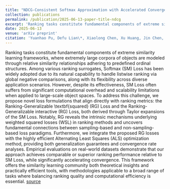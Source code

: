 ```yaml
---
title: "NDCG-Consistent Softmax Approximation with Accelerated Convergence."
collection: publications
permalink: /publication/2025-06-13-paper-title-ndcg
excerpt: 'Ranking tasks constitute fundamental components of extreme similarity learning frameworks, where extremely large corpora of objects are modeled through relative similarity relationships adhering to predefined ordinal structures. Among various ranking surrogates, Softmax (SM) Loss has been widely adopted due to its natural capability to handle listwise ranking via global negative comparisons, along with its flexibility across diverse application scenarios. However, despite its effectiveness, SM Loss often suffers from significant computational overhead and scalability limitations when applied to large-scale object spaces. To address this challenge, we propose novel loss formulations that align directly with ranking metrics: the Ranking-Generalizable \textbf{squared} (RG) Loss and the Ranking-Generalizable interactive (RG) Loss, both derived through Taylor expansions of the SM Loss. Notably, RG reveals the intrinsic mechanisms underlying weighted squared losses (WSL) in ranking methods and uncovers fundamental connections between sampling-based and non-sampling-based loss paradigms. Furthermore, we integrate the proposed RG losses with the highly efficient Alternating Least Squares (ALS) optimization method, providing both generalization guarantees and convergence rate analyses. Empirical evaluations on real-world datasets demonstrate that our approach achieves comparable or superior ranking performance relative to SM Loss, while significantly accelerating convergence. This framework offers the similarity learning community both theoretical insights and practically efficient tools, with methodologies applicable to a broad range of tasks where balancing ranking quality and computational efficiency is essential.'
date: 2025-06-13
venue: 'arXiv preprint'
citation: 'Yuanhao Pu, Defu Lian\*, Xiaolong Chen, Xu Huang, Jin Chen, Enhong Chen. NDCG-Consistent Softmax Approximation with Accelerated Convergence. arXiv preprint:2506.09454, 2025.'
---
```


Ranking tasks constitute fundamental components of extreme similarity learning frameworks, where extremely large corpora of objects are modeled through relative similarity relationships adhering to predefined ordinal structures. Among various ranking surrogates, Softmax (SM) Loss has been widely adopted due to its natural capability to handle listwise ranking via global negative comparisons, along with its flexibility across diverse application scenarios. However, despite its effectiveness, SM Loss often suffers from significant computational overhead and scalability limitations when applied to large-scale object spaces. To address this challenge, we propose novel loss formulations that align directly with ranking metrics: the Ranking-Generalizable \textbf{squared} (RG) Loss and the Ranking-Generalizable interactive (RG) Loss, both derived through Taylor expansions of the SM Loss. Notably, RG reveals the intrinsic mechanisms underlying weighted squared losses (WSL) in ranking methods and uncovers fundamental connections between sampling-based and non-sampling-based loss paradigms. Furthermore, we integrate the proposed RG losses with the highly efficient Alternating Least Squares (ALS) optimization method, providing both generalization guarantees and convergence rate analyses. Empirical evaluations on real-world datasets demonstrate that our approach achieves comparable or superior ranking performance relative to SM Loss, while significantly accelerating convergence. This framework offers the similarity learning community both theoretical insights and practically efficient tools, with methodologies applicable to a broad range of tasks where balancing ranking quality and computational efficiency is essential. [source](https://arxiv.org/abs/2506.09454)
